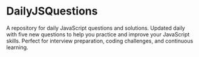 # DailyJSQuestions
A repository for daily JavaScript questions and solutions. Updated daily with five new questions to help you practice and improve your JavaScript skills. Perfect for interview preparation, coding challenges, and continuous learning.
